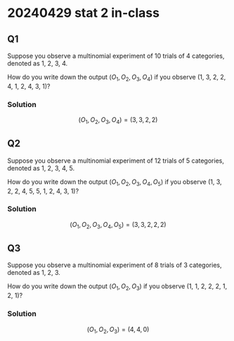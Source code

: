 # 20240429 stat 2 in-class


## Q1 

Suppose you observe a multinomial experiment of 10 trials of 4 categories, denoted as 1, 2, 3, 4. 

How do you write down the output $(O_1, O_2, O_3, O_4)$ if you observe (1, 3, 2, 2, 4, 1, 2, 4, 3, 1)?


### Solution

$$(O_1,O_2,O_3,O_4) = (3, 3, 2, 2)$$

## Q2 

Suppose you observe a multinomial experiment of 12 trials of 5 categories, denoted as 1, 2, 3, 4, 5. 

How do you write down the output $(O_1, O_2, O_3, O_4, O_5)$ if you observe (1, 3, 2, 2, 4, 5, 5, 1, 2, 4, 3, 1)?

### Solution
$$(O_1, O_2, O_3, O_4, O_5) = (3, 3, 2, 2, 2)$$ 

## Q3 

Suppose you observe a multinomial experiment of 8 trials of 3 categories, denoted as 1, 2, 3. 

How do you write down the output $(O_1,O_2,O_3)$ if you observe (1, 1, 2, 2, 2, 1, 2, 1)?

### Solution


$$(O_1, O_2, O_3) = (4, 4, 0)$$
